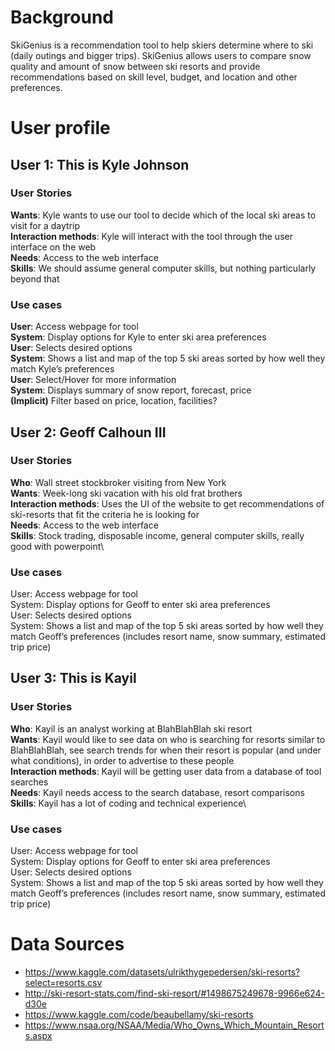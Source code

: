 # Background

SkiGenius is a recommendation tool to help skiers determine where to ski (daily outings and bigger trips). SkiGenius allows users to compare snow quality and amount of snow between ski resorts and provide recommendations based on skill level, budget, and location and other preferences.

# User profile

## User 1: This is Kyle Johnson

### User Stories

**Wants**: Kyle wants to use our tool to decide which of the local ski areas to visit for a daytrip\
**Interaction methods**: Kyle will interact with the tool through the user interface on the web\
**Needs**: Access to the web interface\
**Skills**: We should assume general computer skills, but nothing particularly beyond that

### Use cases

**User**: Access webpage for tool\
**System**: Display options for Kyle to enter ski area preferences\
**User**: Selects desired options\
**System**: Shows a list and map of the top 5 ski areas sorted by how well they match Kyle’s preferences\
**User**: Select/Hover for more information\
**System**: Displays summary of snow report, forecast, price\
**(Implicit)** Filter based on price, location, facilities?


## User 2: Geoff Calhoun III

### User Stories

**Who**: Wall street stockbroker visiting from New York\
**Wants**: Week-long ski vacation with his old frat brothers\
**Interaction methods**: Uses the UI of the website to get recommendations of ski-resorts that fit the criteria he is looking for\
**Needs**: Access to the web interface\
**Skills**: Stock trading, disposable income, general computer skills, really good with powerpoint\

### Use cases

User: Access webpage for tool\
System: Display options for Geoff to enter ski area preferences\
User: Selects desired options\
System: Shows a list and map of the top 5 ski areas sorted by how well they match Geoff’s preferences (includes resort name, snow summary, estimated trip price)

## User 3: This is Kayil 

### User Stories

**Who**: Kayil is an analyst working at BlahBlahBlah ski resort\
**Wants**: Kayil would like to see data on who is searching for resorts similar to BlahBlahBlah, see search trends for when their resort is popular (and under what conditions), in order to advertise to these people\
**Interaction methods**: Kayil will be getting user data from a database of tool searches\
**Needs**: Kayil needs access to the search database, resort comparisons\
**Skills**: Kayil has a lot of coding and technical experience\

### Use cases

User: Access webpage for tool\
System: Display options for Geoff to enter ski area preferences\
User: Selects desired options\
System: Shows a list and map of the top 5 ski areas sorted by how well they match Geoff’s preferences (includes resort name, snow summary, estimated trip price)


# Data Sources

- https://www.kaggle.com/datasets/ulrikthygepedersen/ski-resorts?select=resorts.csv 
- http://ski-resort-stats.com/find-ski-resort/#1498675249678-9966e624-d30e 
- https://www.kaggle.com/code/beaubellamy/ski-resorts
- https://www.nsaa.org/NSAA/Media/Who_Owns_Which_Mountain_Resorts.aspx 
